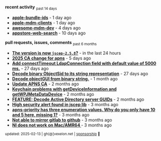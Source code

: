 **recent activity** <sub>past 14 days</sub>

  - **[apple-bundle-ids](https://github.com/petarov/apple-bundle-ids)** - 1 day ago
  - **[apple-mdm-clients](https://github.com/petarov/apple-mdm-clients)** - 1 day ago
  - **[awesome-mdm-dev](https://github.com/petarov/awesome-mdm-dev)** - 4 days ago
  - **[appstore-web-search](https://github.com/petarov/appstore-web-search)** - 10 days ago

**pull requests, issues, comments** <sub>past 6 months</sub>

  - **[The version is now `jscep-2.5.8`?](https://github.com/jscep/jscep/issues/364)** - in the last 24 hours
  - **[2025 CA change for apns](https://github.com/jchambers/pushy/issues/1098#issuecomment-2642780976)** - 5 days ago
  - **[Add connectTimeout LdapConnection field with default value of 5000 ms.](https://github.com/fengtan/ldap-explorer/pull/63)** - 27 days ago
  - **[Decode binary ObjectSid to its string representation](https://github.com/fengtan/ldap-explorer/pull/62)** - 27 days ago
  - **[Decode objectGUI from binary string.](https://github.com/fengtan/ldap-explorer/pull/60#issuecomment-2560302176)** - 1 month ago
  - **[Update APNS CA](https://github.com/petarov/apns-push-cmd/issues/11)** - 2 months ago
  - **[Keychain problems with getDeviceInformation and getWPJMetaDataDevice](https://github.com/AzureAD/microsoft-authentication-library-for-objc/issues/2393)** - 2 months ago
  - **[FEATURE: Decode Active Directory server GUIDs](https://github.com/fengtan/ldap-explorer/issues/33#issuecomment-2483148204)** - 2 months ago
  - **[High security alert found in jscep lib](https://github.com/jscep/jscep/issues/304#issuecomment-2468942681)** - 3 months ago
  - **[apns-priority has three enumeration values. Why do you only have 10 and 5 here, missing 1?](https://github.com/jchambers/pushy/issues/1088#issuecomment-2454831973)** - 3 months ago
  - **[Not able to mirror gitlab to github](https://github.com/cooperspencer/gickup/issues/200#issuecomment-2440167283)** - 3 months ago
  - **[NI does not work on Mac/AMR64 ](https://github.com/mukel/llama3.java/issues/19#issuecomment-2414532091)** - 3 months ago

<sub>updated: 2025-02-13 | gh(@]vexelon.net | [sponsorship](https://liberapay.com/petarov) :heart_decoration:</sub>